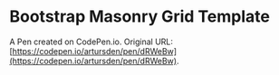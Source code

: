 # Bootstrap Masonry Grid Template

A Pen created on CodePen.io. Original URL: [https://codepen.io/artursden/pen/dRWeBw](https://codepen.io/artursden/pen/dRWeBw).

